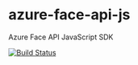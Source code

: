 # azure-face-api-js

Azure Face API JavaScript SDK

[![Build Status](https://dev.azure.com/allincloudservices/JavaScript%20Face%20API%20SDK/_apis/build/status/JavaScript%20Face%20API%20SDK-CI?branchName=master)](https://dev.azure.com/allincloudservices/JavaScript%20Face%20API%20SDK/_build/latest?definitionId=11&branchName=master)
